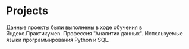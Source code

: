 # Projects
Данные проекты были выполнены в ходе обучения в Яндекс.Практикумеn. Профессия "Аналитик данных". Используемые языки программирования Python и SQL.
